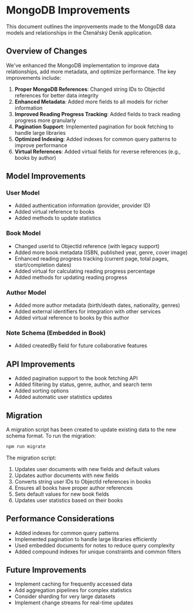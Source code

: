 # MongoDB Improvements

This document outlines the improvements made to the MongoDB data models and relationships in the Čtenářský Deník application.

## Overview of Changes

We've enhanced the MongoDB implementation to improve data relationships, add more metadata, and optimize performance. The key improvements include:

1. **Proper MongoDB References**: Changed string IDs to ObjectId references for better data integrity
2. **Enhanced Metadata**: Added more fields to all models for richer information
3. **Improved Reading Progress Tracking**: Added fields to track reading progress more granularly
4. **Pagination Support**: Implemented pagination for book fetching to handle large libraries
5. **Optimized Indexing**: Added indexes for common query patterns to improve performance
6. **Virtual References**: Added virtual fields for reverse references (e.g., books by author)

## Model Improvements

### User Model

- Added authentication information (provider, provider ID)
- Added virtual reference to books
- Added methods to update statistics

### Book Model

- Changed userId to ObjectId reference (with legacy support)
- Added more book metadata (ISBN, published year, genre, cover image)
- Enhanced reading progress tracking (current page, total pages, start/completion dates)
- Added virtual for calculating reading progress percentage
- Added methods for updating reading progress

### Author Model

- Added more author metadata (birth/death dates, nationality, genres)
- Added external identifiers for integration with other services
- Added virtual reference to books by this author

### Note Schema (Embedded in Book)

- Added createdBy field for future collaborative features

## API Improvements

- Added pagination support to the book fetching API
- Added filtering by status, genre, author, and search term
- Added sorting options
- Added automatic user statistics updates

## Migration

A migration script has been created to update existing data to the new schema format. To run the migration:

```bash
npm run migrate
```

The migration script:

1. Updates user documents with new fields and default values
2. Updates author documents with new fields
3. Converts string user IDs to ObjectId references in books
4. Ensures all books have proper author references
5. Sets default values for new book fields
6. Updates user statistics based on their books

## Performance Considerations

- Added indexes for common query patterns
- Implemented pagination to handle large libraries efficiently
- Used embedded documents for notes to reduce query complexity
- Added compound indexes for unique constraints and common filters

## Future Improvements

- Implement caching for frequently accessed data
- Add aggregation pipelines for complex statistics
- Consider sharding for very large datasets
- Implement change streams for real-time updates
